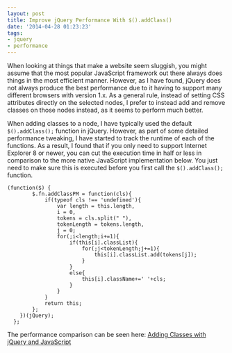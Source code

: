 ```yaml
---
layout: post
title: Improve jQuery Performance With $().addClass()
date: '2014-04-28 01:23:23'
tags:
- jquery
- performance
---
```


When looking at things that make a website seem sluggish, you might assume that the most popular JavaScript framework out there always does things in the most efficient manner. However, as I have found, jQuery does not always produce the best performance due to it having to support many different browsers with version 1.x. As a general rule, instead of setting CSS attributes directly on the selected nodes, I prefer to instead add and remove classes on those nodes instead, as it seems to perform much better.

When adding classes to a node, I have typically used the default `$().addClass();` function in jQuery. However, as part of some detailed performance tweaking, I have started to track the runtime of each of the functions. As a result, I found that if you only need to support Internet Explorer 8 or newer, you can cut the execution time in half or less in comparison to the more native JavaScript implementation below. You just need to make sure this is executed before you first call the `$().addClass();` function.

```
(function($) {
        $.fn.addClassPM = function(cls){
            if(typeof cls !== 'undefined'){
                var length = this.length,
                i = 0,
                tokens = cls.split(" "),
                tokenLength = tokens.length,
                j = 0;
                for(;i<length;i+=1){
                    if(this[i].classList){
                        for(;j<tokenLength;j+=1){
                            this[i].classList.add(tokens[j]);
                        }
                    }
                    else{
                        this[i].className+=' '+cls;
                    }
                }
            }
            return this;
        };
    })(jQuery);
  };
```
  
The performance comparison can be seen here: [Adding Classes with jQuery and JavaScript](http://jsperf.com/adding-classes-jquery-and-javascript/3)